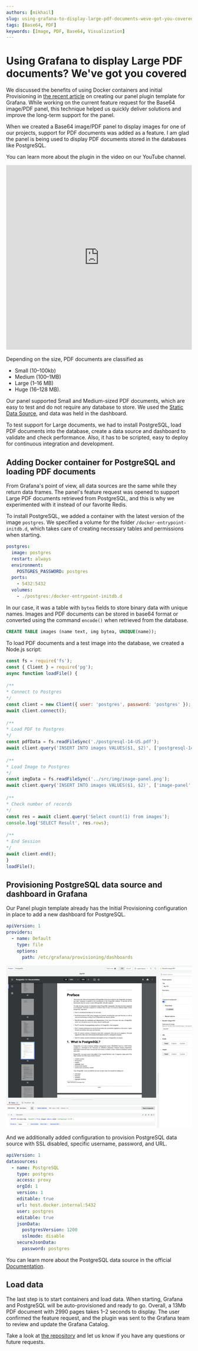 ```yaml
---
authors: [mikhail]
slug: using-grafana-to-display-large-pdf-documents-weve-got-you-covered-4e654e8d4bce
tags: [Base64, PDF]
keywords: [Image, PDF, Base64, Visualization]
---
```


# Using Grafana to display Large PDF documents? We've got you covered

We discussed the benefits of using Docker containers and initial Provisioning in [the recent article](display-base64-encoded-images-from-any-data-source-on-your-dashboard-398a99ba5b5e) on creating our panel plugin template for Grafana. While working on the current feature request for the Base64 image/PDF panel, this technique helped us quickly deliver solutions and improve the long-term support for the panel.

<!--truncate-->

When we created a Base64 image/PDF panel to display images for one of our projects, support for PDF documents was added as a feature. I am glad the panel is being used to display PDF documents stored in the databases like PostgreSQL.

You can learn more about the plugin in the video on our YouTube channel.

<iframe width="100%" height="500" src="https://www.youtube.com/embed/1_bgLSehjhg" title="Base64 Image/PDF panel" frameBorder="0" allow="accelerometer; autoplay; clipboard-write; encrypted-media; gyroscope; picture-in-picture" allowFullScreen></iframe>

Depending on the size, PDF documents are classified as
- Small (10–100kb)
- Medium (100–1MB)
- Large (1–16 MB)
- Huge (16–128 MB).

Our panel supported Small and Medium-sized PDF documents, which are easy to test and do not require any database to store. We used the [Static Data Source](/plugins/volkovlabs-static-datasource), and data was held in the dashboard.

To test support for Large documents, we had to install PostgreSQL, load PDF documents into the database, create a data source and dashboard to validate and check performance. Also, it has to be scripted, easy to deploy for continuous integration and development.

## Adding Docker container for PostgreSQL and loading PDF documents

From Grafana's point of view, all data sources are the same while they return data frames. The panel's feature request was opened to support Large PDF documents retrieved from PostgreSQL, and this is why we experimented with it instead of our favorite Redis.

To install PostgreSQL, we added a container with the latest version of the image `postgres`. We specified a volume for the folder `/docker-entrypoint-initdb.d`, which takes care of creating necessary tables and permissions when starting.

```yaml
postgres:
  image: postgres
  restart: always
  environment:
    POSTGRES_PASSWORD: postgres
  ports:
    - 5432:5432
  volumes:
    - ./postgres:/docker-entrypoint-initdb.d
```

In our case, it was a table with `bytea` fields to store binary data with unique names. Images and PDF documents can be stored in base64 format or converted using the command `encode()` when retrieved from the database.

```sql
CREATE TABLE images (name text, img bytea, UNIQUE(name));
```

To load PDF documents and a test image into the database, we created a Node.js script:

```js
const fs = require('fs');
const { Client } = require('pg');
async function loadFile() {

/**
* Connect to Postgres
*/
const client = new Client({ user: 'postgres', password: 'postgres' });
await client.connect();

/**
* Load PDF to Postgres
*/
const pdfData = fs.readFileSync('./postgresql-14-US.pdf');
await client.query('INSERT INTO images VALUES($1, $2)', ['postgresql-14-US', pdfData]);

/**
* Load Image to Postgres
*/
const imgData = fs.readFileSync('../src/img/image-panel.png');
await client.query('INSERT INTO images VALUES($1, $2)', ['image-panel', imgData]);

/**
* Check number of records
*/
const res = await client.query('Select count(1) from images');
console.log('SELECT Result', res.rows);

/**
* End Session
*/
await client.end();
}
loadFile();
```

## Provisioning PostgreSQL data source and dashboard in Grafana

Our Panel plugin template already has the Initial Provisioning configuration in place to add a new dashboard for PostgreSQL.

```yaml
apiVersion: 1
providers:
  - name: Default
    type: file
    options:
      path: /etc/grafana/provisioning/dashboards
```

![Large PDF document retrieved from the PostgreSQL database and displayed in Grafana](panel.png)

And we additionally added configuration to provision PostgreSQL data source with SSL disabled, specific username, password, and URL.

```yaml
apiVersion: 1
datasources:
  - name: PostgreSQL
    type: postgres
    access: proxy
    orgId: 1
    version: 1
    editable: true
    url: host.docker.internal:5432
    user: postgres
    editable: true
    jsonData:
      postgresVersion: 1200
      sslmode: disable
    secureJsonData:
      password: postgres
```

You can learn more about the PostgreSQL data source in the official [Documentation](https://grafana.com/docs/grafana/latest/datasources/postgres/).

## Load data

The last step is to start containers and load data. When starting, Grafana and PostgreSQL will be auto-provisioned and ready to go. Overall, a 13Mb PDF document with 2990 pages takes 1–2 seconds to display. The user confirmed the feature request, and the plugin was sent to the Grafana team to review and update the Grafana Catalog.

Take a look at [the repository](https://github.com/VolkovLabs/volkovlabs-image-panel) and let us know if you have any questions or future requests.
